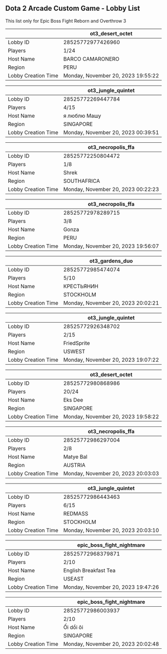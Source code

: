 ## Dota 2 Arcade Custom Game - Lobby List

This list only for Epic Boss Fight Reborn and Overthrow 3

|  | ot3_desert_octet |
| ------ | ------ |
| Lobby ID | 28525772977426960 |
| Players | 1/24 |
| Host Name | BARCO CAMARONERO |
| Region | PERU |
| Lobby Creation Time | Monday, November 20, 2023 19:55:22 |


|  | ot3_jungle_quintet |
| ------ | ------ |
| Lobby ID | 28525772269447784 |
| Players | 4/15 |
| Host Name | я люблю Машу |
| Region | SINGAPORE |
| Lobby Creation Time | Monday, November 20, 2023 00:39:51 |


|  | ot3_necropolis_ffa |
| ------ | ------ |
| Lobby ID | 28525772250804472 |
| Players | 1/8 |
| Host Name | Shrek |
| Region | SOUTHAFRICA |
| Lobby Creation Time | Monday, November 20, 2023 00:22:23 |


|  | ot3_necropolis_ffa |
| ------ | ------ |
| Lobby ID | 28525772978289715 |
| Players | 3/8 |
| Host Name | Gonza |
| Region | PERU |
| Lobby Creation Time | Monday, November 20, 2023 19:56:07 |


|  | ot3_gardens_duo |
| ------ | ------ |
| Lobby ID | 28525772985474074 |
| Players | 5/10 |
| Host Name | КРЕСТЬЯНИН |
| Region | STOCKHOLM |
| Lobby Creation Time | Monday, November 20, 2023 20:02:21 |


|  | ot3_jungle_quintet |
| ------ | ------ |
| Lobby ID | 28525772926348702 |
| Players | 2/15 |
| Host Name | FriedSprite |
| Region | USWEST |
| Lobby Creation Time | Monday, November 20, 2023 19:07:22 |


|  | ot3_desert_octet |
| ------ | ------ |
| Lobby ID | 28525772980868986 |
| Players | 20/24 |
| Host Name | Eks Dee |
| Region | SINGAPORE |
| Lobby Creation Time | Monday, November 20, 2023 19:58:22 |


|  | ot3_necropolis_ffa |
| ------ | ------ |
| Lobby ID | 28525772986297004 |
| Players | 2/8 |
| Host Name | Matye Bal |
| Region | AUSTRIA |
| Lobby Creation Time | Monday, November 20, 2023 20:03:03 |


|  | ot3_jungle_quintet |
| ------ | ------ |
| Lobby ID | 28525772986443463 |
| Players | 6/15 |
| Host Name | REDMASS |
| Region | STOCKHOLM |
| Lobby Creation Time | Monday, November 20, 2023 20:03:10 |


|  | epic_boss_fight_nightmare |
| ------ | ------ |
| Lobby ID | 28525772968379871 |
| Players | 2/10 |
| Host Name | English Breakfast Tea |
| Region | USEAST |
| Lobby Creation Time | Monday, November 20, 2023 19:47:26 |


|  | epic_boss_fight_nightmare |
| ------ | ------ |
| Lobby ID | 28525772986003937 |
| Players | 2/10 |
| Host Name | Ối dồi ôi |
| Region | SINGAPORE |
| Lobby Creation Time | Monday, November 20, 2023 20:02:48 |


